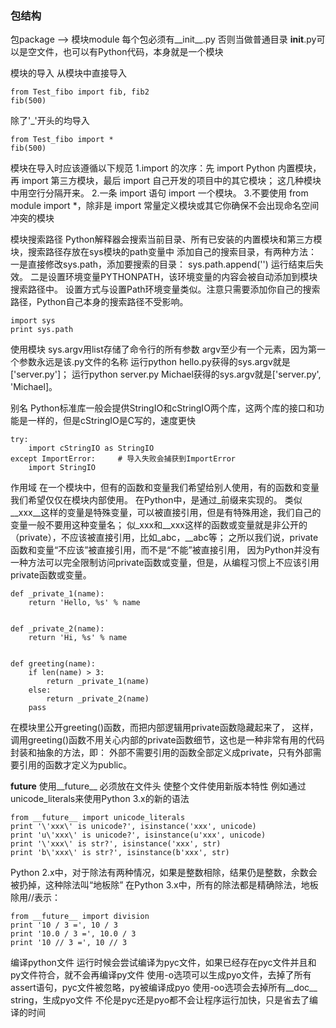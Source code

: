 ### 包结构
包package --> 模块module
每个包必须有__init__.py 否则当做普通目录
__init__.py可以是空文件，也可以有Python代码，本身就是一个模块


模块的导入
从模块中直接导入

    from Test_fibo import fib, fib2
    fib(500)

除了'_'开头的均导入

    from Test_fibo import *
    fib(500)
模块在导入时应该遵循以下规范
1.import 的次序：先 import Python 内置模块，再 import 第三方模块，最后 import 自己开发的项目中的其它模块；
    这几种模块中用空行分隔开来。
2.一条 import 语句 import 一个模块。
3.不要使用 from module import *，除非是 import 常量定义模块或其它你确保不会出现命名空间冲突的模块


模块搜索路径
Python解释器会搜索当前目录、所有已安装的内置模块和第三方模块，搜索路径存放在sys模块的path变量中
添加自己的搜索目录，有两种方法：
一是直接修改sys.path，添加要搜索的目录： sys.path.append('')  运行结束后失效。
二是设置环境变量PYTHONPATH，该环境变量的内容会被自动添加到模块搜索路径中。
设置方式与设置Path环境变量类似。注意只需要添加你自己的搜索路径，Python自己本身的搜索路径不受影响。

    import sys
    print sys.path

使用模块
sys.argv用list存储了命令行的所有参数 argv至少有一个元素，因为第一个参数永远是该.py文件的名称
运行python hello.py获得的sys.argv就是['server.py']；
运行python server.py Michael获得的sys.argv就是['server.py', 'Michael]。

别名
Python标准库一般会提供StringIO和cStringIO两个库，这两个库的接口和功能是一样的，但是cStringIO是C写的，速度更快

    try:
        import cStringIO as StringIO
    except ImportError:     # 导入失败会捕获到ImportError
        import StringIO


作用域
在一个模块中，但有的函数和变量我们希望给别人使用，有的函数和变量我们希望仅仅在模块内部使用。
在Python中，是通过_前缀来实现的。
类似__xxx__这样的变量是特殊变量，可以被直接引用，但是有特殊用途，我们自己的变量一般不要用这种变量名；
似_xxx和__xxx这样的函数或变量就是非公开的（private），不应该被直接引用，比如_abc，__abc等；
之所以我们说，private函数和变量“不应该”被直接引用，而不是“不能”被直接引用，
因为Python并没有一种方法可以完全限制访问private函数或变量，但是，从编程习惯上不应该引用private函数或变量。

    def _private_1(name):
        return 'Hello, %s' % name
    
    
    def _private_2(name):
        return 'Hi, %s' % name


    def greeting(name):
        if len(name) > 3:
            return _private_1(name)
        else:
            return _private_2(name)
        pass
在模块里公开greeting()函数，而把内部逻辑用private函数隐藏起来了，
这样，调用greeting()函数不用关心内部的private函数细节，这也是一种非常有用的代码封装和抽象的方法，即：
外部不需要引用的函数全部定义成private，只有外部需要引用的函数才定义为public。


__future__
使用__future__ 必须放在文件头 使整个文件使用新版本特性
例如通过unicode_literals来使用Python 3.x的新的语法

    from __future__ import unicode_literals
    print '\'xxx\' is unicode?', isinstance('xxx', unicode)
    print 'u\'xxx\' is unicode?', isinstance(u'xxx', unicode)
    print '\'xxx\' is str?', isinstance('xxx', str)
    print 'b\'xxx\' is str?', isinstance(b'xxx', str)

Python 2.x中，对于除法有两种情况，如果是整数相除，结果仍是整数，余数会被扔掉，这种除法叫“地板除”
在Python 3.x中，所有的除法都是精确除法，地板除用//表示：

    from __future__ import division
    print '10 / 3 =', 10 / 3
    print '10.0 / 3 =', 10.0 / 3
    print '10 // 3 =', 10 // 3

编译python文件
运行时候会尝试编译为pyc文件，如果已经存在pyc文件并且和py文件符合，就不会再编译py文件
使用-o选项可以生成pyo文件，去掉了所有assert语句，pyc文件被忽略，py被编译成pyo
使用-oo选项会去掉所有__doc__ string，生成pyo文件
不伦是pyc还是pyo都不会让程序运行加快，只是省去了编译的时间
